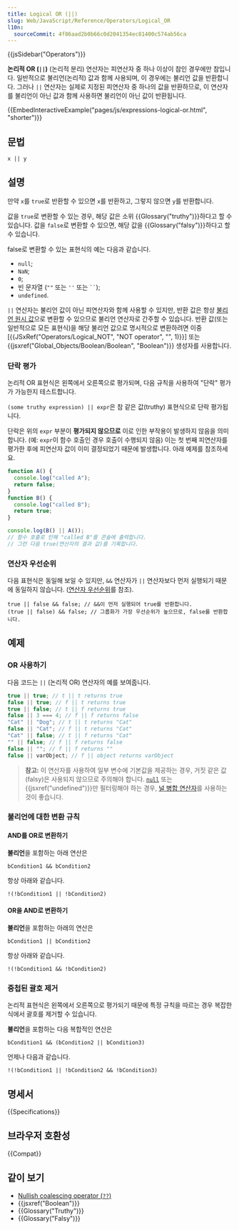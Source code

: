 ```yaml
---
title: Logical OR (||)
slug: Web/JavaScript/Reference/Operators/Logical_OR
l10n:
  sourceCommit: 4f86aad2b0b66c0d2041354ec81400c574ab56ca
---
```


{{jsSidebar("Operators")}}

**논리적 OR (`||`)** (논리적 분리) 연산자는 피연산자 중 하나 이상이 참인 경우에만 참입니다. 일반적으로 불리언(논리적) 값과 함께 사용되며, 이 경우에는 불리언 값을 반환합니다. 그러나 `||` 연산자는 실제로 지정된 피연산자 중 하나의 값을 반환하므로, 이 연산자를 불리언이 아닌 값과 함께 사용하면 불리언이 아닌 값이 반환됩니다.

{{EmbedInteractiveExample("pages/js/expressions-logical-or.html", "shorter")}}

## 문법

```js-nolint
x || y
```

## 설명

만약 `x`를 `true`로 반환할 수 있으면 `x`를 반환하고, 그렇지 않으면 `y`를 반환합니다.

값을 `true`로 변환할 수 있는 경우, 해당 값은 소위 {{Glossary("truthy")}}하다고 할 수 있습니다. 값을 `false`로 변환할 수 있으면, 해당 값을 {{Glossary("falsy")}}하다고 할 수 있습니다.

false로 변환할 수 있는 표현식의 예는 다음과 같습니다.

- `null`;
- `NaN`;
- `0`;
- 빈 문자열 (`""` 또는 `''` 또는 ` `` `);
- `undefined`.

`||` 연산자는 불리언 값이 아닌 피연산자와 함께 사용할 수 있지만, 반환 값은 항상 [불리언 원시 값](/ko/docs/Web/JavaScript/Data_structures#boolean_type)으로 변환할 수 있으므로 불리언 연산자로 간주할 수 있습니다. 반환 값(또는 일반적으로 모든 표현식)을 해당 불리언 값으로 명시적으로 변환하려면 이중 [{{JSxRef("Operators/Logical_NOT", "NOT operator", "", 1)}}] 또는 {{jsxref("Global_Objects/Boolean/Boolean", "Boolean")}} 생성자를 사용합니다.

### 단락 평가

논리적 OR 표현식은 왼쪽에서 오른쪽으로 평가되며, 다음 규칙을 사용하여 "단락" 평가가 가능한지 테스트합니다.

`(some truthy expression) || expr`은 참 같은 값(truthy) 표현식으로 단락 평가됩니다.

단락은 위의 `expr` 부분이 **평가되지 않으므로** 이로 인한 부작용이 발생하지 않음을 의미합니다. (예: `expr`이 함수 호출인 경우 호출이 수행되지 않음) 이는 첫 번째 피연산자를 평가한 후에 피연산자 값이 이미 결정되었기 때문에 발생합니다. 아래 예제를 참조하세요.

```js
function A() {
  console.log("called A");
  return false;
}
function B() {
  console.log("called B");
  return true;
}

console.log(B() || A());
// 함수 호출로 인해 "called B"를 콘솔에 출력합니다.
// 그런 다음 true(연산자의 결과 값)를 기록합니다.
```

### 연산자 우선순위

다음 표현식은 동일해 보일 수 있지만, `&&` 연산자가 `||` 연산자보다 먼저 실행되기 때문에 동일하지 않습니다. ([연산자 우선순위](/ko/docs/Web/JavaScript/Reference/Operators/Operator_precedence)를 참조).

```js-nolint
true || false && false; // &&이 먼저 실행되어 true를 반환합니다.
(true || false) && false; // 그룹화가 가장 우선순위가 높으므로, false를 반환합니다.
```

## 예제

### OR 사용하기

다음 코드는 `||` (논리적 OR) 연산자의 예를 보여줍니다.

```js
true || true; // t || t returns true
false || true; // f || t returns true
true || false; // t || f returns true
false || 3 === 4; // f || f returns false
"Cat" || "Dog"; // t || t returns "Cat"
false || "Cat"; // f || t returns "Cat"
"Cat" || false; // t || f returns "Cat"
"" || false; // f || f returns false
false || ""; // f || f returns ""
false || varObject; // f || object returns varObject
```

> **참고:** 이 연산자를 사용하여 일부 변수에 기본값을 제공하는 경우, 거짓 같은 값(falsy)은 사용되지 않으므로 주의해야 합니다.
> [`null`](/ko/docs/Web/JavaScript/Reference/Operators/null) 또는 {{jsxref("undefined")}}만 필터링해야 하는 경우, [널 병합 연산자](/ko/docs/Web/JavaScript/Reference/Operators/Nullish_coalescing)를 사용하는 것이 좋습니다.

### 불리언에 대한 변환 규칙

#### AND를 OR로 변환하기

**불리언**을 포함하는 아래 연산은

```js-nolint
bCondition1 && bCondition2
```

항상 아래와 같습니다.

```js-nolint
!(!bCondition1 || !bCondition2)
```

#### OR을 AND로 변환하기

**불리언**을 포함하는 아래의 연산은

```js-nolint
bCondition1 || bCondition2
```

항상 아래와 같습니다.

```js-nolint
!(!bCondition1 && !bCondition2)
```

### 중첩된 괄호 제거

논리적 표현식은 왼쪽에서 오른쪽으로 평가되기 때문에 특정 규칙을 따르는 경우 복잡한 식에서 괄호를 제거할 수 있습니다.

**불리언**을 포함하는 다음 복합적인 연산은

```js-nolint
bCondition1 && (bCondition2 || bCondition3)
```

언제나 다음과 같습니다.

```js-nolint
!(!bCondition1 || !bCondition2 && !bCondition3)
```

## 명세서

{{Specifications}}

## 브라우저 호환성

{{Compat}}

## 같이 보기

- [Nullish coalescing operator (`??`)](/ko/docs/Web/JavaScript/Reference/Operators/Nullish_coalescing)
- {{jsxref("Boolean")}}
- {{Glossary("Truthy")}}
- {{Glossary("Falsy")}}
